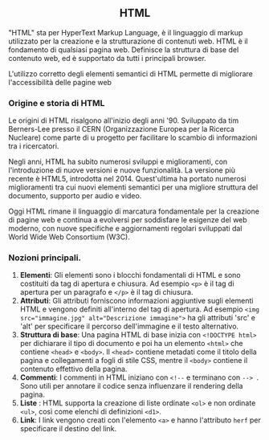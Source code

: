 <h2 align= "center"> <strong> HTML </h2> </strong>

<p center> "HTML" sta per HyperText Markup Language, è il linguaggio di markup utilizzato per la creazione e la strutturazione di contenuti web. 
HTML è il fondamento di qualsiasi pagina web. Definisce la struttura di base del contenuto web, ed è supportato da tutti i principali browser.

L'utilizzo corretto degli elementi semantici di HTML permette di migliorare l'accessibilità delle pagine web</p>

### Origine e storia di HTML

Le origini di HTML risalgono all'inizio degli anni '90. Sviluppato da tim Berners-Lee presso il CERN (Organizzazione Europea per la Ricerca Nucleare) come parte di u progetto per facilitare lo scambio di informazioni tra i ricercatori.

Negli anni, HTML ha subito numerosi sviluppi e miglioramenti, con l'introduzione di nuove versioni e nuove funzionalità. 
La versione più recente è HTML5, introdotta nel 2014. Quest'ultima ha portato numerosi miglioramenti tra cui nuovi elementi semantici per una migliore struttura del documento, supporto per audio e video.

Oggi HTML rimane il linguaggio di marcatura fondamentale per la creazione di pagine web e continua a evolversi per soddisfare le esigenze del web moderno, con nuove specifiche e aggiornamenti regolari sviluppati dal World Wide Web Consortium (W3C).

### Nozioni principali.

1. **Elementi**: Gli elementi sono i blocchi fondamentali di HTML e sono costituiti da tag di apertura e chiusura. Ad esempio ```<p>``` è il tag di apertura per un paragrafo e ```</p>``` è il tag di chiusura.
2. **Attributi**: Gli attributi forniscono informazioni aggiuntive sugli elementi HTML e vengono definiti all'interno del tag di apertura. Ad esempio ```<img src="immagine.jpg" alt="Descrizione immagine">``` ha gli attributi 'src' e 'alt' per specificare il percorso dell'immagine e il testo alternativo.
3. **Struttura di base**: Una pagina HTML di base inizia con `<!DOCTYPE html>` per dichiarare il tipo di documento e poi ha un elemento ``<html>`` che contiene ``<head>`` e ``<body>``. Il ``<head>`` contiene metadati come il titolo della pagina e collegamenti a fogli di stile CSS, mentre il ``<body>`` contiene il contenuto effettivo della pagina.
4. **Commenti**: I commenti in HTML iniziano con ``<!--`` e terminano con ``--> ``. Sono utili per annotare il codice senza influenzare il rendering della pagina.
5. **Liste** : HTML supporta la creazione di liste ordinate `<ol>` e non ordinate `<ul>`, così come elenchi di definizioni `<d1>`.
6. **Link**: I link vengono creati con l'elemento `<a>` e hanno l'attributo `herf` per specificare il destino del link.

